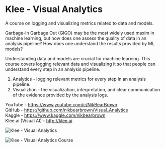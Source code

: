 # Klee - Visual Analytics

A course on logging and visualizing metrics related to data and models. 

Garbage-In Garbage Out (GIGO) may be the most widely used maxim in machine learning, but how does one assess the quality of data in an analysis pipeline? How does one understand the results provided by ML models?  

Understanding data and models are crucial for machine learning. This course covers logging relevant data and visualizing it so that people can understand every step in an analysis pipeline.  

1) Analytics - logging relevant metrics for every step in an analysis pipeline.   
2) Visualiztion - the visualization, interpretation, and clear communication of the evidence provided by the analysis logs.  


YouTube - https://www.youtube.com/c/NikBearBrown   
GitHub - https://github.com/nikbearbrown/Visual_Analytics   
Kaggle - https://www.kaggle.com/nikbearbrown   
Klee.ai (Visual AI) - http://klee.ai    

![Klee - Visual Analytics](https://github.com/nikbearbrown/Visual_Analytics/blob/main/IMG/Klee_Visual_Analytics.png?raw=true)


![Klee - Visual Analytics Course](https://github.com/nikbearbrown/Visual_Analytics/blob/main/IMG/Visual_Analytics_Course.png?raw=true)




